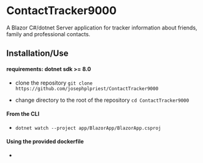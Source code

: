 # ContactTracker9000
A Blazor C#/dotnet Server application for tracker information about friends, family and professional contacts.

## Installation/Use

#### requirements: dotnet sdk >= 8.0

- clone the repository
`git clone https://github.com/josephplpriest/ContactTracker9000`

- change directory to the root of the repository
`cd ContactTracker9000`

#### From the CLI
- `dotnet watch --project app/BlazorApp/BlazorApp.csproj`

#### Using the provided dockerfile

- 

